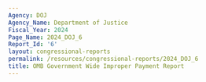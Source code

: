 ```yaml
---
Agency: DOJ
Agency_Name: Department of Justice
Fiscal_Year: 2024
Page_Name: 2024_DOJ_6
Report_Id: '6'
layout: congressional-reports
permalink: /resources/congressional-reports/2024_DOJ_6
title: OMB Government Wide Improper Payment Report
---
```

